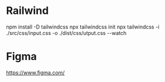 # Railwind

npm install -D tailwindcss
npx tailwindcss init
npx tailwindcss -i ./src/css/input.css -o ./dist/css/utput.css --watch

# Figma

https://www.figma.com/